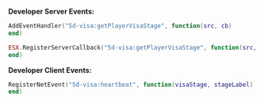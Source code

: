 **Developer Server Events:**

```lua
AddEventHandler("5d-visa:getPlayerVisaStage", function(src, cb)
end)

ESX.RegisterServerCallback("5d-visa:getPlayerVisaStage", function(src, cb)
end)
```

**Developer Client Events:**
```lua
RegisterNetEvent("5d-visa:heartbeat", function(visaStage, stageLabel)
end)